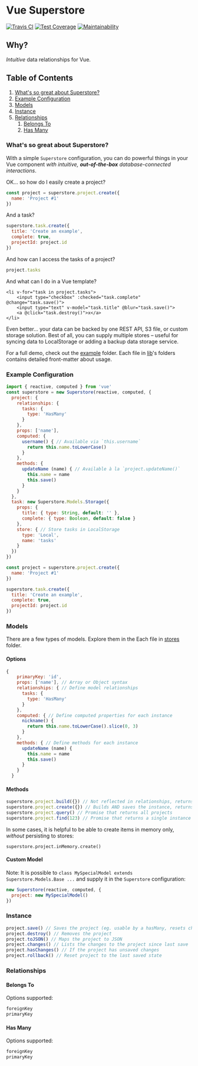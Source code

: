 # Vue Superstore

[![Travis CI](https://travis-ci.com/dallasread/vue-superstore.svg?branch=master)](https://travis-ci.com/dallasread/vue-superstore) 
[![Test Coverage](https://api.codeclimate.com/v1/badges/57f6ca23262f56cb04e6/test_coverage)](https://codeclimate.com/github/dallasread/vue-superstore/test_coverage)
[![Maintainability](https://api.codeclimate.com/v1/badges/57f6ca23262f56cb04e6/maintainability)](https://codeclimate.com/github/dallasread/vue-superstore/maintainability)

## Why?

*Intuitive* data relationships for Vue.

## Table of Contents

1. [What's so great about Superstore?](#whats-so-great-about-superstore)
1. [Example Configuration](#example-configuration)
1. [Models](#models)
1. [Instance](#instance)
1. [Relationships](#relationships)
   1. [Belongs To](#belongs-to)
   1. [Has Many](#has-many)

### What's so great about Superstore?

With a simple `Superstore` configuration, you can do powerful things in your Vue component *with intuitive, **out-of-the-box** database-connected interactions*.

OK... so how do I easily create a project?

```js
const project = superstore.project.create({
  name: 'Project #1'
})
```

And a task?

```js
superstore.task.create({
  title: 'Create an example',
  complete: true,
  projectId: project.id
})
```

And how can I access the tasks of a project?

```js
project.tasks
```

And what can I do in a Vue template?

```vue
<li v-for="task in project.tasks">
    <input type="checkbox" :checked="task.complete" @change="task.save()">
    <input type="text" v-model="task.title" @blur="task.save()">
    <a @click="task.destroy()">x</a>
</li>
```

Even better... your data can be backed by one REST API, S3 file, or custom storage solution. Best of all, you can supply multiple stores – useful for syncing data to LocalStorage or adding a backup data storage service.

For a full demo, check out the [example](https://github.com/dallasread/vue-superstore/blob/master/example/src/App.vue) folder. Each file in [lib](https://github.com/dallasread/vue-superstore/blob/master/lib/)'s folders contains detailed front-matter about usage.

### Example Configuration

```js
import { reactive, computed } from 'vue'
const superstore = new Superstore(reactive, computed, {
  project: {
    relationships: {
      tasks: { 
        type: 'HasMany' 
      }
    },
    props: ['name'],
    computed: {
      username() { // Available via `this.username`
        return this.name.toLowerCase()
      }
    },
    methods: {
      updateName (name) { // Available à la `project.updateName()`
        this.name = name
        this.save()
      }
    }
  },
  task: new Superstore.Models.Storage({
    props: {
      title: { type: String, default: '' },
      complete: { type: Boolean, default: false }
    },
    store: { // Store tasks in LocalStorage
      type: 'Local',
      name: 'tasks'
    }
  })
})

const project = superstore.project.create({
  name: 'Project #1'
})

superstore.task.create({
  title: 'Create an example',
  complete: true,
  projectId: project.id
})
```

### Models

There are a few types of models. Explore them in the Each file in [stores](https://github.com/dallasread/vue-superstore/blob/master/lib/stores/) folder.

#### Options

```js
{
    primaryKey: 'id',
    props: ['name'], // Array or Object syntax
    relationships: { // Define model relationships
      tasks: {
        type: 'HasMany'
      }
    },
    computed: { // Define computed properties for each instance
      nickname() {
        return this.name.toLowerCase().slice(0, 3)
      }
    },
    methods: { // Define methods for each instance
      updateName (name) {
        this.name = name
        this.save()
      }
    }
  }
```

#### Methods

```js
superstore.project.build({}) // Not reflected in relationships, returns instance
superstore.project.create({}) // Builds AND saves the instance, returns instance
superstore.project.query() // Promise that returns all projects
superstore.project.find(123) // Promise that returns a single instance
```

In some cases, it is helpful to be able to create items in memory only, *without* persisting to stores:

```
superstore.project.inMemory.create()
```

#### Custom Model

Note: It is possible to `class MySpecialModel extends Superstore.Models.Base ...` and supply it in the `Superstore` configuration:

```js
new Superstore(reactive, computed, {
  project: new MySpecialModel()
})
```

### Instance

```js
project.save() // Saves the project (eg. usable by a hasMany, resets changeset)
project.destroy() // Removes the project
project.toJSON() // Maps the project to JSON
project.changes() // Lists the changes to the project since last save
project.hasChanges() // If the project has unsaved changes
project.rollback() // Reset project to the last saved state
```

### Relationships

#### Belongs To

Options supported:

```js
foreignKey
primaryKey
```

#### Has Many

Options supported:

```js
foreignKey
primaryKey
```
